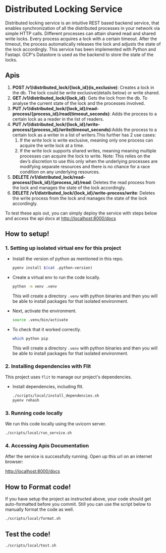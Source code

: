 # Distributed Locking Service
Distributed locking service is an intuitive REST based backend service, that enables synchronization of all the distributed processes in your network via simple HTTP calls. 
Different processes can attain shared read and shared write locks. Every process acquires a lock with a certain timeout. 
After the timeout, the process automatically releases the lock and adjusts the state of the lock accordingly. 
This service has been implemented with Python and Fastapi. GCP's Datastore is used as the backend to store the state of the locks.


## Apis
1. **POST /v1/distributed_lock/{lock_id}(is_exclusive)**: Creates a lock in the db. The lock could be write exclusive(details below) or write shared.
2. **GET /v1/distributed_lock/{lock_id}**: Gets the lock from the db. To analyse the current state of the lock and the processes involved.
3. **PUT /v1/distributed_lock/{lock_id}/read-process/{process_id}/read(timeout_seconds)**: Adds the process to a certain lock as a reader in the list of readers.
4. **PUT /v1/distributed_lock/{lock_id}/write-process/{process_id}/write(timeout_seconds)**:Adds the process to a certain lock as a writer in a list of writers.This further has 2 use cases:
   1. If the write lock is write exclusive, meaning only one process can acquire the write lock at a time.
   2. If the write lock supports shared writes, meaning meaning multiple processes can acquire the lock to write. Note: This relies on the dev’s discretion to use this only when the underlying processes are modifying separate resources and there is no chance for a race condition on any underlying resources.
5. **DELETE /v1/distributed_lock/read-process/{lock_id}/{process_id}/read**: Deletes the read process from the lock and manages the state of the lock accordingly.
6. **DELETE /v1/distributed_lock/{lock_id}/write-process/write**: Deletes the write process from the lock and manages the state of the lock accordingly.

To test these apis out, you can simply deploy the service with steps below and access the api docs at [http://localhost:8000/docs](http://localhost:8000/docs)

## How to setup!

### 1. Setting up isolated virtual env for this project

- Install the version of python as mentioned in this repo.

    ```sh
    pyenv install $(cat .python-version)
    ```


- Create a virtual env to run the code locally.
    ```sh
    python -m venv .venv
    ```

    This will create a directory `.venv` with python binaries and then you will be able to install packages for that isolated environment.


- Next, activate the environment.

    ```sh
    source .venv/bin/activate
    ```

- To check that it worked correctly.

    ```sh
    which python pip
    ```

    This will create a directory `.venv` with python binaries and then you will be able to install packages for that isolated environment.

### 2. Installing dependencies with Flit

This project uses `flit` to manage our project's dependencies.

- Install dependencies, including flit.

    ```sh
    ./scripts/local/install_dependencies.sh
    pyenv rehash
    ```

### 3. Running code locally

We run this code locally using the uvicorn server.

  ```sh
  ./scripts/local/run_service.sh
  ```

### 4. Accessing Apis Documentation

After the service is successfully running. Open up this url on an internet browser:

[http://localhost:8000/docs](http://localhost:8000/docs)

## How to Format code!
If you have setup the project as instructed above, your code should get auto-formatted before you commit. Still you can use the script below to manually format the code as well.
```sh
./scripts/local/format.sh
```


## Test the code!

```sh
./scripts/local/test.sh
```
